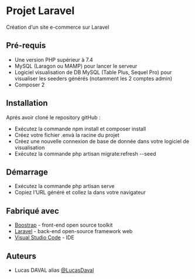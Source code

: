 # Projet Laravel

Création d’un site e-commerce sur Laravel

## Pré-requis

- Une version PHP supérieur à 7.4
- MySQL (Laragon ou MAMP) pour lancer le serveur
- Logiciel visualisation de DB MySQL (Table Plus, Sequel Pro) pour visualiser les seeders générés (notamment les 2 comptes admin)
- Composer 2


## Installation

Aprés avoir cloné le repository gitHub :
- Exécutez la commande npm install et composer install
- Créez votre fichier .envà la racine du projet
- Créez une nouvelle connexion de base de donnée dans votre logiciel de visualisation
- Exécutez la commande php artisan migrate:refresh --seed

## Démarrage

- Exécutez la commande php artisan serve
- Copiez l'URL généré et collez la dans votre navigateur

## Fabriqué avec

* [Boostrap](http://bootstrap.com/) - front-end open source toolkit
* [Laravel](http://bootstrap.com/) - back-end open-source framework web 
* [Visual Studio Code](https://code.visualstudio.com/) - IDE

## Auteurs

* Lucas DAVAL alias [@LucasDaval](https://github.com/LucasDaval)
